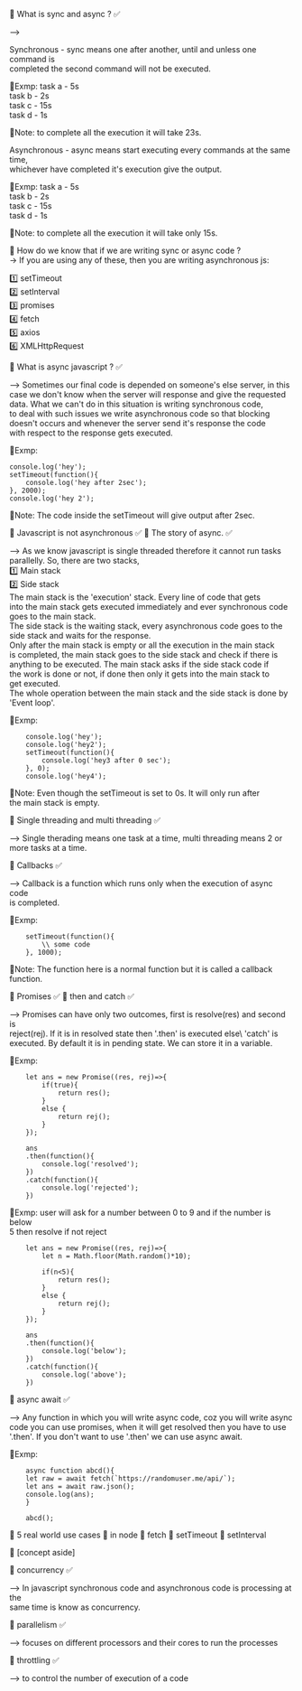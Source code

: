 🎯 What is sync and async ? ✅

-->

Synchronous - sync means one after another, until and unless one command is\
 completed the second command will not be executed.

🌟Exmp: task a - 5s\
task b - 2s\
task c - 15s\
task d - 1s

📝Note: to complete all the execution it will take 23s.

Asynchronous - async means start executing every commands at the same time,\
 whichever have completed it's execution give the output.

🌟Exmp: task a - 5s\
task b - 2s\
task c - 15s\
task d - 1s

📝Note: to complete all the execution it will take only 15s.

📌 How do we know that if we are writing sync or async code ?\
-> If you are using any of these, then you are writing asynchronous js:

1️⃣ setTimeout\
2️⃣ setInterval\
3️⃣ promises\
4️⃣ fetch\
5️⃣ axios\
6️⃣ XMLHttpRequest

🎯 What is async javascript ? ✅

--> Sometimes our final code is depended on someone's else server, in this\
 case we don't know when the server will response and give the requested\
 data. What we can't do in this situation is writing synchronous code,\
to deal with such issues we write asynchronous code so that blocking\
 doesn't occurs and whenever the server send it's response the code \
 with respect to the response gets executed.

🌟Exmp:

    console.log('hey');
    setTimeout(function(){
        console.log('hey after 2sec');
    }, 2000);
    console.log('hey 2');

📝Note: The code inside the setTimeout will give output after 2sec.

🎯 Javascript is not asynchronous ✅
🎯 The story of async. ✅

--> As we know javascript is single threaded therefore it cannot run tasks\
 parallelly. So, there are two stacks,\
 1️⃣ Main stack\
 2️⃣ Side stack\
 The main stack is the 'execution' stack. Every line of code that gets\
 into the main stack gets executed immediately and ever synchronous code\
 goes to the main stack.\
The side stack is the waiting stack, every asynchronous code goes to the\
 side stack and waits for the response.\
Only after the main stack is empty or all the execution in the main stack\
 is completed, the main stack goes to the side stack and check if there is\
 anything to be executed. The main stack asks if the side stack code if\
 the work is done or not, if done then only it gets into the main stack to\
 get executed.\
The whole operation between the main stack and the side stack is done by\
 'Event loop'.

🌟Exmp:

        console.log('hey');
        console.log('hey2');
        setTimeout(function(){
            console.log('hey3 after 0 sec');
        }, 0);
        console.log('hey4');

📝Note: Even though the setTimeout is set to 0s. It will only run after\
 the main stack is empty.

🎯 Single threading and multi threading ✅

--> Single therading means one task at a time, multi threading means 2 or \
 more tasks at a time.

🎯 Callbacks ✅

--> Callback is a function which runs only when the execution of async code\
 is completed.

🌟Exmp:

        setTimeout(function(){
            \\ some code
        }, 1000);

📝Note: The function here is a normal function but it is called a callback\
 function.

🎯 Promises ✅
🎯 then and catch ✅

--> Promises can have only two outcomes, first is resolve(res) and second is\
 reject(rej). If it is in resolved state then '.then' is executed else\ 'catch' is executed. By default it is in pending state. We can store it in a variable.

🌟Exmp:

        let ans = new Promise((res, rej)=>{
            if(true){
                return res();
            }
            else {
                return rej();
            }
        });

        ans
        .then(function(){
            console.log('resolved');
        })
        .catch(function(){
            console.log('rejected');
        })

🌟Exmp: user will ask for a number between 0 to 9 and if the number is below\
        5 then resolve if not reject

        let ans = new Promise((res, rej)=>{
            let n = Math.floor(Math.random()*10);

            if(n<5){
                return res();
            }
            else {
                return rej();
            }
        });

        ans
        .then(function(){
            console.log('below');
        })
        .catch(function(){
            console.log('above');
        })



🎯 async await ✅

--> Any function in which you will write async code, coz you will write async\
    code you can use promises, when it will get resolved then you have to use\
    '.then'. If you don't want to use '.then' we can use async await.

🌟Exmp:

        async function abcd(){
        let raw = await fetch(`https://randomuser.me/api/`);
        let ans = await raw.json();
        console.log(ans);
        }

        abcd();



🎯 5 real world use cases
🎯 in node 
🎯 fetch
🎯 setTimeout
🎯 setInterval

🎯 [concept aside]


🎯 concurrency ✅

--> In javascript synchronous code and asynchronous code is processing at the \
    same time is know as concurrency.

🎯 parallelism ✅

--> focuses on different processors and their cores to run the processes

🎯 throttling ✅

--> to control the number of execution of a code
